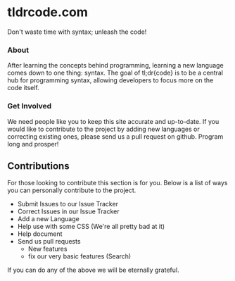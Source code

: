 tldrcode.com
============

Don't waste time with syntax; unleash the code!

### About
After learning the concepts behind programming, learning a new language comes
down to one thing: syntax. The goal of tl;dr{code} is to be a central hub for
programming syntax, allowing developers to focus more on the code itself.

### Get Involved
We need people like you to keep this site accurate and up-to-date. If you would
like to contribute to the project by adding new languages or correcting existing
ones, please send us a pull request on github. Program long and prosper!

Contributions
-------------
For those looking to contribute this section is for you. Below is a list of ways
you can personally contribute to the project.

- Submit Issues to our Issue Tracker
- Correct Issues in our Issue Tracker
- Add a new Language
- Help use with some CSS (We're all pretty bad at it)
- Help document
- Send us pull requests
  - New features
  - fix our very basic features (Search)

If you can do any of the above we will be eternally grateful.
